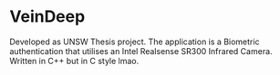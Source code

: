 # VeinDeep

Developed as UNSW Thesis project. The application is a Biometric authentication that utilises an Intel Realsense SR300 Infrared Camera. Written in C++ but in C style lmao.